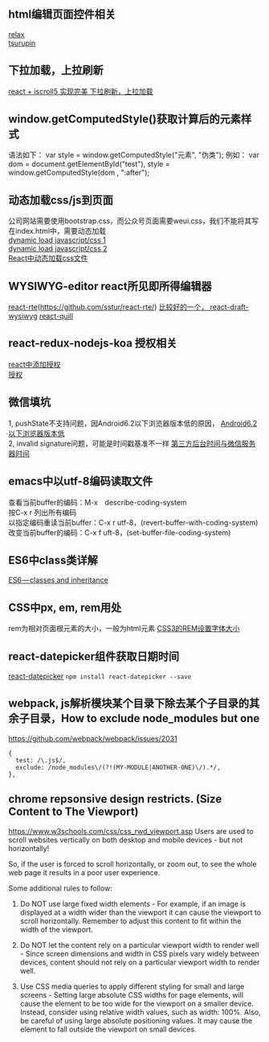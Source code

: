 ## html编辑页面控件相关
[relax](http://demo.getrelax.io/admin)  
[tsurupin](http://staging.tsurupin.com/cms/posts/1/edit)  
## 下拉加载，上拉刷新
[react + iscroll5 实现完美 下拉刷新，上拉加载](http://www.cnblogs.com/qq120848369/p/5920420.html)  
## window.getComputedStyle()获取计算后的元素样式
语法如下：
var style = window.getComputedStyle("元素", "伪类");
例如：
var dom = document.getElementById("test"),
    style = window.getComputedStyle(dom , ":after");

## 动态加载css/js到页面
公司网站需要使用bootstrap.css，而公众号页面需要weui.css，我们不能将其写在index.html中，需要动态加载  
[dynamic load javascript/css 1](http://www.javascriptkit.com/javatutors/loadjavascriptcss.shtml)  
[dynamic load javascript/css 2](http://www.javascriptkit.com/javatutors/loadjavascriptcss2.shtml)    
[React中动态加载css文件](http://stackoverflow.com/questions/28386125/dynamically-load-a-stylesheet-with-react)  

## WYSIWYG-editor react所见即所得编辑器
[react-rte](https://react-rte.org/demo)(https://github.com/sstur/react-rte/)
[比较好的一个， react-draft-wysiwyg](https://jpuri.github.io/react-draft-wysiwyg/)
[react-quill](https://zenoamaro.github.io/react-quill/)
## react-redux-nodejs-koa 授权相关
[react中添加授权](https://auth0.com/blog/adding-authentication-to-your-react-flux-app/)  
[授权](https://scotch.io/tutorials/build-a-react-flux-app-with-user-authentication)  
## 微信填坑
1, pushState不支持问题，因Android6.2以下浏览器版本低的原因， [Android6.2以下浏览器版本低](http://www.jianshu.com/p/c4f216b0c080)  
2, invalid signature问题，可能是时间戳基准不一样 [第三方后台时间与微信服务器时间](http://m.blog.csdn.net/article/details?id=49451359)  
## emacs中以utf-8编码读取文件
查看当前buffer的编码：M-x　describe-coding-system  
按C-x <RET> r <TAB> 列出所有编码  
以指定编码重读当前buffer：C-x <RET> r utf-8，(revert-buffer-with-coding-system)  
改变当前buffer的编码：C-x <RET> f uft-8，(set-buffer-file-coding-system)  
## ES6中class类详解
[ES6 — classes and inheritance](https://medium.com/ecmascript-2015/es6-classes-and-inheritance-607804080906#.3hmmv9jrf)

## CSS中px, em, rem用处
rem为相对页面根元素的大小，一般为html元素
[CSS3的REM设置字体大小 ](https://www.w3cplus.com/css3/define-font-size-with-css3-rem)

## react-datepicker组件获取日期时间
[react-datepicker](https://github.com/Hacker0x01/react-datepicker/)
```npm install react-datepicker --save```

## webpack, js解析模块某个目录下除去某个子目录的其余子目录，How to exclude node_modules but one
<https://github.com/webpack/webpack/issues/2031>
```
{
  test: /\.js$/,
  exclude: /node_modules\/(?!(MY-MODULE|ANOTHER-ONE)\/).*/,
},
```

## chrome repsonsive design restricts. (Size Content to The Viewport)
<https://www.w3schools.com/css/css_rwd_viewport.asp>
Users are used to scroll websites vertically on both desktop and mobile devices - but not horizontally!  

So, if the user is forced to scroll horizontally, or zoom out, to see the whole web page it results in a poor user experience.  

Some additional rules to follow:  
1. Do NOT use large fixed width elements - For example, if an image is displayed at a width wider than the viewport it can cause the viewport to scroll horizontally. Remember to adjust this content to fit within the width of the viewport.

2. Do NOT let the content rely on a particular viewport width to render well - Since screen dimensions and width in CSS pixels vary widely between devices, content should not rely on a particular viewport width to render well.

3. Use CSS media queries to apply different styling for small and large screens - Setting large absolute CSS widths for page elements, will cause the element to be too wide for the viewport on a smaller device. Instead, consider using relative width values, such as width: 100%. Also, be careful of using large absolute positioning values. It may cause the element to fall outside the viewport on small devices.


